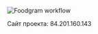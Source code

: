 ![Foodgram workflow](https://github.com/RabcriN/foodgram-project-react/actions/workflows/main.yml/badge.svg)

Сайт проекта: 84.201.160.143